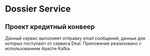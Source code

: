 # Dossier Service

## Проект кредитный конвеер

Данный сервис выполняет отправку email сообщений,
данные для которых поступают от сервиса Deal. 
Приложение реализовано с использованием Apache Kafka.